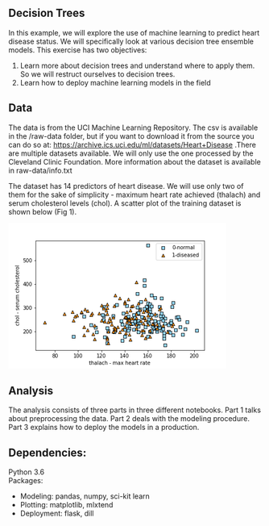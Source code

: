 ## Decision Trees

In this example, we will explore the use of machine learning to predict heart disease status. We will specifically look at various decision tree ensemble models. This exercise has two objectives:

1. Learn more about decision trees and understand where to apply them. So we will restruct ourselves to decision trees.
2. Learn how to deploy machine learning models in the field


## Data
The data is from the UCI Machine Learning Repository. The csv is available in the /raw-data folder, but if you want to download it from the source you can do so at: https://archive.ics.uci.edu/ml/datasets/Heart+Disease .There are multiple datasets available. We will only use the one processed by the Cleveland Clinic Foundation. More information about the dataset is available in raw-data/info.txt

The dataset has 14 predictors of heart disease.  We will use only two of them for the sake of simplicity - maximum heart rate achieved (thalach) and serum cholesterol levels (chol). A scatter plot of the training dataset is shown below (Fig 1).

![scatter](images/eda.png)

## Analysis
The analysis consists of three parts in three different notebooks. Part 1 talks about preprocessing the data. Part 2 deals with the modeling procedure. Part 3 explains how to  deploy the models in a production.

## Dependencies:
Python 3.6 <br />
Packages:
- Modeling: pandas, numpy, sci-kit learn
- Plotting: matplotlib, mlxtend
- Deployment: flask, dill
